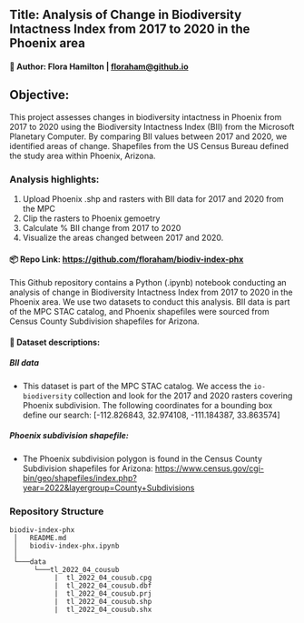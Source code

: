 
## Title: Analysis of Change in Biodiversity Intactness Index from 2017 to 2020 in the Phoenix area
#### 🤠 Author: Flora Hamilton | floraham@github.io 

## Objective: 
This project assesses changes in biodiversity intactness in Phoenix from 2017 to 2020 using the Biodiversity Intactness Index (BII) from the Microsoft Planetary Computer. By comparing BII values between 2017 and 2020, we identified areas of change. Shapefiles from the US Census Bureau defined the study area within Phoenix, Arizona.

### Analysis highlights:
1) Upload Phoenix .shp and rasters with BII data for 2017 and 2020 from the MPC
2) Clip the rasters to Phoenix gemoetry
3) Calculate % BII change from 2017 to 2020
4) Visualize the areas changed between 2017 and 2020. 


#### 📦 Repo Link: https://github.com/floraham/biodiv-index-phx
This Github repository contains a Python (.ipynb) notebook conducting an analysis of change in Biodiversity Intactness Index from 2017 to 2020 in the Phoenix area. We use two datasets to conduct this analysis. BII data is part of the MPC STAC catalog, and Phoenix shapefiles were sourced from Census County Subdivision shapefiles for Arizona. 


#### 🔎 Dataset descriptions:

##### BII data
- This dataset is part of the MPC STAC catalog. We access the `io-biodiversity` collection and look for the 2017 and 2020 rasters covering Phoenix subdivision. The following coordinates for a bounding box define our search: [-112.826843, 32.974108, -111.184387, 33.863574]

##### Phoenix subdivision shapefile: 
- The Phoenix subdivision polygon is found in the Census County Subdivision shapefiles for Arizona:
https://www.census.gov/cgi-bin/geo/shapefiles/index.php?year=2022&layergroup=County+Subdivisions


### Repository Structure 
```
biodiv-index-phx
 │   README.md  
 │   biodiv-index-phx.ipynb      
 │
 └───data
      └───tl_2022_04_cousub
           |  tl_2022_04_cousub.cpg
           |  tl_2022_04_cousub.dbf
           |  tl_2022_04_cousub.prj
           |  tl_2022_04_cousub.shp
           |  tl_2022_04_cousub.shx
``` 
